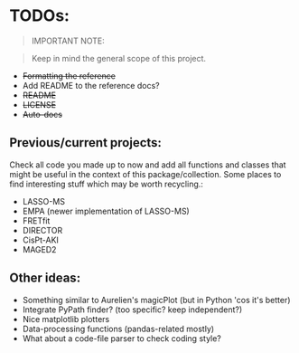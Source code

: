 # TODOs:

> IMPORTANT NOTE:

> Keep in mind the general scope of this project.

- ~~Formatting the reference~~
- Add README to the reference docs?
- ~~README~~
- ~~LICENSE~~
- ~~Auto-docs~~

## Previous/current projects:

Check all code you made up to now and add all functions and classes that might
be useful in the context of this package/collection. Some places to find
interesting stuff which may be worth recycling.:

- LASSO-MS
- EMPA (newer implementation of LASSO-MS)
- FRETfit
- DIRECTOR
- CisPt-AKI
- MAGED2

## Other ideas:

- Something similar to Aurelien's magicPlot (but in Python 'cos it's better)
- Integrate PyPath finder? (too specific? keep independent?)
- Nice matplotlib plotters
- Data-processing functions (pandas-related mostly)
- What about a code-file parser to check coding style?

